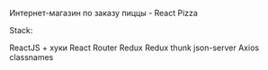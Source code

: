 Интернет-магазин по заказу пиццы - React Pizza

Stack:

ReactJS + хуки
React Router
Redux
Redux thunk
json-server
Axios
classnames